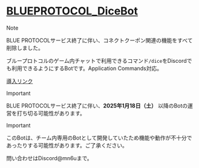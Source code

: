 # [BLUEPROTOCOL_DiceBot](https://github.com/South2190/BP_Dice)

> [!note]
> BLUE PROTOCOLサービス終了に伴い、コネクトクーポン関連の機能をすべて削除しました。

ブループロトコルのゲーム内チャットで利用できるコマンド`/dice`をDiscordでも利用できるようにするBotです。Application Commands対応。

[導入リンク](https://discord.com/api/oauth2/authorize?client_id=1197890984340623380&permissions=274877908992&scope=bot+applications.commands)

> [!important]
> BLUE PROTOCOLサービス終了に伴い、**2025年1月18日（土）** 以降のBotの運営を打ち切る可能性があります。

> [!important]
> このBotは、チーム内専用のBotとして開発していたため機能や動作が不十分であったりする可能性があります。ご了承ください。

問い合わせはDiscord@mn6uまで。
